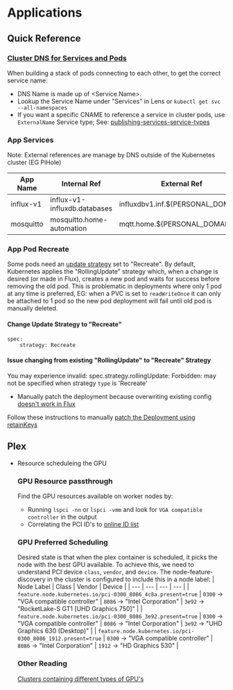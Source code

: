 # Applications

## Quick Reference
### [Cluster DNS for Services and Pods](https://kubernetes.io/docs/concepts/services-networking/dns-pod-service/)
When building a stack of pods connecting to each other, to get the correct service name:
- DNS Name is made up of <Service.Name>.<Namespace>
- Lookup the Service Name under "Services" in Lens or `kubectl get svc --all-namespaces`
- If you want a specific CNAME to reference a service in cluster pods, use `ExternalName` Service type; See: [publishing-services-service-types](https://kubernetes.io/docs/concepts/services-networking/service/#publishing-services-service-types)

### App Services
Note: External references are manage by DNS outside of the Kubernetes cluster (EG PiHole)

|  App Name  |  Internal Ref  |  External Ref  |
| ---------- | -------------- | -------------- |
| influx-v1 | influx-v1-influxdb.databases | influxdbv1.inf.${PERSONAL_DOMAIN} |
| mosquitto | mosquitto.home-automation | mqtt.home.${PERSONAL_DOMAIN} |

### App Pod Recreate
Some pods need an [update strategy](https://kubernetes.io/docs/concepts/workloads/controllers/deployment/#strategy) set to "Recreate". By default, 
Kubernetes applies the "RollingUpdate" strategy which, when a change is desired (or made in Flux), creates a new pod and waits for success before 
removing the old pod. This is problematic in deployments where only 1 pod at any time is preferred, EG: when a PVC is set to `readWriteOnce` it can 
only be attached to 1 pod so the new pod deployment will fail until old pod is manually deleted.

#### Change Update Strategy to "Recreate"
```
spec:
    strategy: Recreate
```

#### Issue changing from existing "RollingUpdate" to "Recreate" Strategy
You may experience invalid: spec.strategy.rollingUpdate: Forbidden: may not be specified when strategy `type` is 'Recreate'
- Manually patch the deployment because overwriting existing config [doesn't work in Flux](https://github.com/gimlet-io/onechart/issues/35)

Follow these instructions to manually [patch the Deployment using retainKeys](https://kubernetes.io/docs/tasks/manage-kubernetes-objects/update-api-object-kubectl-patch/#use-strategic-merge-patch-to-update-a-deployment-using-the-retainkeys-strategy)

## Plex

- Resource scheduleing the GPU

    ### GPU Resource passthrough

    Find the GPU resources available on worker nodes by:
    - Running `lspci -nn` or `lspci -vmm` and look for `VGA compatible controller` in the output
    - Correlating the PCI ID's to [online ID list](https://pci-ids.ucw.cz/v2.2/pci.ids)

    ### GPU Preferred Scheduling
    Desired state is that when the plex container is scheduled, it picks the node with the best GPU available. To achieve this, we need to understand 
    PCI device `class`, `vendor`, and `device`. The node-feature-discovery in the cluster is configured to include this in a node label:
    | Node Label | Class | Vendor | Device |
    | --- | --- | --- | --- |
    | `feature.node.kubernetes.io/pci-0300_8086_4c8a.present=true` | `0300` -> "VGA compatible controller" | `8086` -> "Intel Corporation" | `3e92` -> "RocketLake-S GT1 [UHD Graphics 750]" |
    | `feature.node.kubernetes.io/pci-0300_8086_3e92.present=true` | `0300` -> "VGA compatible controller" | `8086` -> "Intel Corporation" | `3e92` -> "UHD Graphics 630 (Desktop)" |
    | `feature.node.kubernetes.io/pci-0300_8086_1912.present=true` | `0300` -> "VGA compatible controller" | `8086` -> "Intel Corporation" | `1912` -> "HD Graphics 530" |

    ### Other Reading
    [Clusters containing different types of GPU's](https://kubernetes.io/docs/tasks/manage-gpus/scheduling-gpus/)